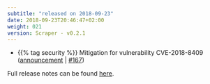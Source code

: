 ```yaml
---
subtitle: "released on 2018-09-23"
date: 2018-09-23T20:46:47+02:00
weight: 021
version: Scraper - v0.2.1
---
```


- {{% tag security %}} Mitigation for vulnerability CVE-2018-8409 ([announcement](https://github.com/aspnet/Announcements/issues/316)
 | [#167](https://github.com/tomkerkhove/promitor/issues/167))

Full release notes can be found [here](https://github.com/tomkerkhove/promitor/releases/tag/0.2.1).

